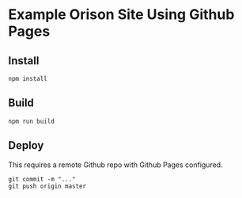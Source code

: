 # Example Orison Site Using Github Pages

## Install

```
npm install
```

## Build
```
npm run build
```

## Deploy

This requires a remote Github repo with Github Pages configured.

```
git commit -m "..."
git push origin master
```
